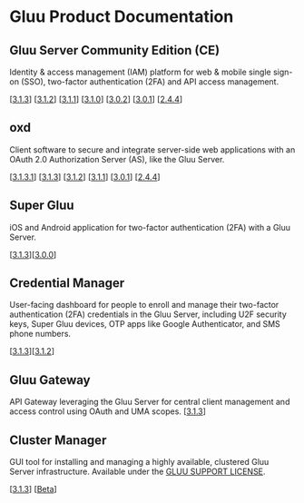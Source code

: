 # Gluu Product Documentation

## Gluu Server Community Edition (CE) 
Identity & access management (IAM) platform for web & mobile single sign-on (SSO), two-factor authentication (2FA) and API access management. 

[[3.1.3](./ce/3.1.3)] [[3.1.2](./ce/3.1.2)] [[3.1.1](./ce/3.1.1)] [[3.1.0](./ce/3.1.0)] [[3.0.2](./ce/3.0.2)] [[3.0.1](./ce/3.0.1)] [[2.4.4](./ce/2.4.4)]


## oxd 
Client software to secure and integrate server-side web applications with an OAuth 2.0 Authorization Server (AS), like the Gluu Server.

[[3.1.3.1](./oxd/3.1.3.1)] [[3.1.3](./oxd/3.1.3)] [[3.1.2](./oxd/3.1.2)]  [[3.1.1](./oxd/3.1.1)]  [[3.0.1](./oxd/3.0.1)]  [[2.4.4](./oxd/2.4.4)]


## Super Gluu 
iOS and Android application for two-factor authentication (2FA) with a Gluu Server.

[[3.1.3](./supergluu/3.1.3)][[3.0.0](./supergluu/3.0.0)]


## Credential Manager
User-facing dashboard for people to enroll and manage their two-factor authentication (2FA) credentials in the Gluu Server, including U2F security keys, Super Gluu devices, OTP apps like Google Authenticator, and SMS phone numbers.   

[[3.1.3](./creds/3.1.3)][[3.1.2](./creds/3.1.2)]

## Gluu Gateway
API Gateway leveraging the Gluu Server for central client management and access control using OAuth and UMA scopes.
[[3.1.3](./gg/3.1.3)]

## Cluster Manager 
GUI tool for installing and managing a highly available, clustered Gluu Server infrastructure. Available under the [GLUU SUPPORT LICENSE](https://github.com/GluuFederation/cluster-mgr/blob/master/LICENSE).

[[3.1.3](./cm/3.1.3)] [[Beta](./cm/beta)]

